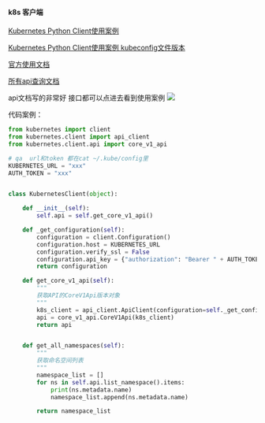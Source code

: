 #### k8s 客户端

[Kubernetes Python Client使用案例](https://cloud.tencent.com/developer/article/1717549)

[Kubernetes Python Client使用案例 kubeconfig文件版本](https://www.cnblogs.com/zhangb8042/p/11444756.html)

[官方使用文档](https://github.com/kubernetes-client/python)

[所有api查询文档](https://github.com/kubernetes-client/python/blob/master/kubernetes/README.md)

api文档写的非常好 接口都可以点进去看到使用案例
![](https://files.mdnice.com/user/4251/d7dcb088-3aed-4bac-a722-79c772e2f976.png)

代码案例：
```python
from kubernetes import client
from kubernetes.client import api_client
from kubernetes.client.api import core_v1_api

# qa  url和token 都在cat ~/.kube/config里
KUBERNETES_URL = "xxx"
AUTH_TOKEN = "xxx"


class KubernetesClient(object):

    def __init__(self):
        self.api = self.get_core_v1_api()

    def _get_configuration(self):
        configuration = client.Configuration()
        configuration.host = KUBERNETES_URL
        configuration.verify_ssl = False
        configuration.api_key = {"authorization": "Bearer " + AUTH_TOKEN}
        return configuration

    def get_core_v1_api(self):
        """
        获取API的CoreV1Api版本对象
        """
        k8s_client = api_client.ApiClient(configuration=self._get_configuration())
        api = core_v1_api.CoreV1Api(k8s_client)
        return api


    def get_all_namespaces(self):
        """
        获取命名空间列表
        """
        namespace_list = []
        for ns in self.api.list_namespace().items:
            print(ns.metadata.name)
            namespace_list.append(ns.metadata.name)

        return namespace_list
```
